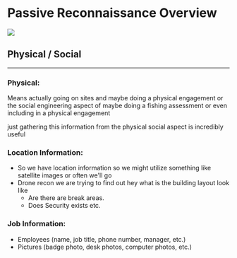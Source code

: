# Passive Reconnaissance Overview
![](images/01-Passive-Reconnaissance-Overview.png)
## Physical / Social
---
### Physical:
Means actually going on sites and maybe doing a physical engagement or the social engineering aspect of maybe doing a fishing assessment or even including in a physical engagement

just gathering this information from the physical social aspect is incredibly useful

### Location Information:
- So we have location information so  we might utilize something like satellite images or often we'll go
- Drone recon we are trying to find out hey what is the building layout look like
	- Are there are break areas.
	- Does Security exists etc.

### Job Information:
- Employees (name, job title, phone number, manager, etc.)
- Pictures (badge photo, desk photos, computer photos, etc.)
